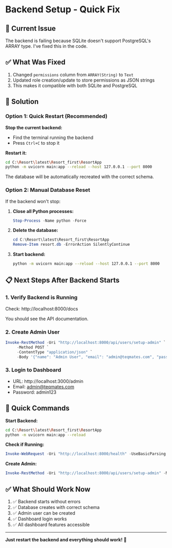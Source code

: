 # Backend Setup - Quick Fix

## 🐛 Current Issue

The backend is failing because SQLite doesn't support PostgreSQL's ARRAY type. I've fixed this in the code.

## ✅ What Was Fixed

1. Changed `permissions` column from `ARRAY(String)` to `Text`
2. Updated role creation/update to store permissions as JSON strings
3. This makes it compatible with both SQLite and PostgreSQL

## 🚀 Solution

### Option 1: Quick Restart (Recommended)

**Stop the current backend:**
- Find the terminal running the backend
- Press `Ctrl+C` to stop it

**Restart it:**
```bash
cd C:\Resort\latest\Resort_first\ResortApp
python -m uvicorn main:app --reload --host 127.0.0.1 --port 8000
```

The database will be automatically recreated with the correct schema.

### Option 2: Manual Database Reset

If the backend won't stop:

1. **Close all Python processes:**
   ```powershell
   Stop-Process -Name python -Force
   ```

2. **Delete the database:**
   ```powershell
   cd C:\Resort\latest\Resort_first\ResortApp
   Remove-Item resort.db -ErrorAction SilentlyContinue
   ```

3. **Start backend:**
   ```bash
   python -m uvicorn main:app --reload --host 127.0.0.1 --port 8000
   ```

## 📋 Next Steps After Backend Starts

### 1. Verify Backend is Running

Check: http://localhost:8000/docs

You should see the API documentation.

### 2. Create Admin User

```powershell
Invoke-RestMethod -Uri "http://localhost:8000/api/users/setup-admin" `
     -Method POST `
     -ContentType "application/json" `
     -Body '{"name": "Admin User", "email": "admin@teqmates.com", "password": "admin123", "phone": "+1234567890"}'
```

### 3. Login to Dashboard

- URL: http://localhost:3000/admin
- Email: admin@teqmates.com
- Password: admin123

## 🎯 Quick Commands

**Start Backend:**
```bash
cd C:\Resort\latest\Resort_first\ResortApp
python -m uvicorn main:app --reload
```

**Check if Running:**
```powershell
Invoke-WebRequest -Uri "http://localhost:8000/health" -UseBasicParsing
```

**Create Admin:**
```powershell
Invoke-RestMethod -Uri "http://localhost:8000/api/users/setup-admin" -Method POST -ContentType "application/json" -Body '{"name": "Admin", "email": "admin@teqmates.com", "password": "admin123", "phone": "+1234567890"}'
```

## ✅ What Should Work Now

1. ✅ Backend starts without errors
2. ✅ Database creates with correct schema
3. ✅ Admin user can be created
4. ✅ Dashboard login works
5. ✅ All dashboard features accessible

---

**Just restart the backend and everything should work!** 🎉

